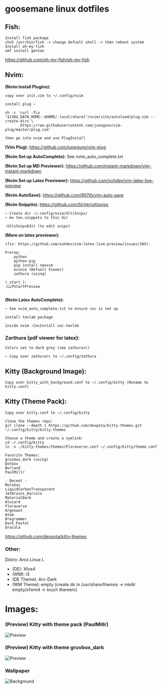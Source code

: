 # goosemane linux dotfiles


## Fish:
```
Install fish package
chsh /usr/bin/fish -> change defualt shell -> then reboot system
Install oh-my-fish
omf install gentoo
```
https://github.com/oh-my-fish/oh-my-fish

## Nvim: 

**(Nvim Install Plugins):**

```
copy over init.vim to ~/.config/nvim

install plug ~

sh -c 'curl -fLo "${XDG_DATA_HOME:-$HOME/.local/share}"/nvim/site/autoload/plug.vim --create-dirs \
       https://raw.githubusercontent.com/junegunn/vim-plug/master/plug.vim'

then go into nvim and use PlugInstall
```
**(Vim Plug):** https://github.com/junegunn/vim-plug

**(Nvim Set up AutoComplete):** See nvim_auto_complete.txt

**(Nvim Set up MD Previewer):** https://github.com/instant-markdown/vim-instant-markdown

**(Nvim Set up Latex Previewer):** https://github.com/xuhdev/vim-latex-live-preview

**(Nvim AutoSave):** https://github.com/907th/vim-auto-save

**(Nvim Snippits):** https://github.com/SirVer/ultisnips

```
~ Create dir ~/.config/nvim/UltiSnips/
~ mv tex.snippets to this dir

:UltiSnipsEdit (to edit snips)

```


**(More on latex previewer):**

``` 
(fix: https://github.com/xuhdev/vim-latex-live-preview/issues/105):

Prereq:
	python
	python-pip
	pip install neovim
	evince (Defualt Viewer)
	zathura (using)

(_start_):
:LLPStartPreview


``` 

**(Nvim Latex AutoComplete):**

```
~ See nvim_auto_complete.txt to ensure coc is set up

install texlab package

inside nvim :CocInstall coc-texlab

```

### Zarthura  (pdf viewer for latex):

```
Colors set to dark grey (see zathurarc)

~ Copy over zathurarc to ~/.config/zathura 

```

## Kitty (Background Image):

```
Copy over kitty_with_background.conf to ~/.config/kitty (Rename to kitty.conf)
```

## Kitty (Theme Pack):
```
Copy over kitty.conf to ~/.config/kitty

Clone the themes repo: 
git clone --depth 1 https://github.com/dexpota/kitty-themes.git ~/.config/kitty/kitty-themes

Choose a theme and create a symlink:
cd ~/.config/kitty
ln -s ./kitty-themes/themes/Floraverse.conf ~/.config/kitty/theme.conf

Favorite Themes:
gruvbox_dark (using)
DotGov
Borland 
PaulMillr 

- Decent -
Molokai
LiquidCarbonTransparent
JetBrains_Darcula
MaterialDark
Alucard
Floraverse
Argonaut
Atom
Brogrammer
Dark_Pastel
Dracula
```
https://github.com/dexpota/kitty-themes

### Other:

Distro: Arco Linux L

- (DE): Xfce4
- (WM): i3
- (DE Theme): Arc-Dark
- (WM Theme): empty (create dir in /usr/share/themes -> mkdir empty/xfwm4 -> touch themerc)

# Images:

### (Preview) Kitty with theme pack (PaulMillr)
![Preview](https://i.imgur.com/stIk1Tn.png)

### (Preview) Kitty with theme gruvbox_dark 
![Preview](https://i.imgur.com/mTgOgEs.png)

### Wallpaper
![Background](https://i.imgur.com/NUX6Lq9.jpg)
